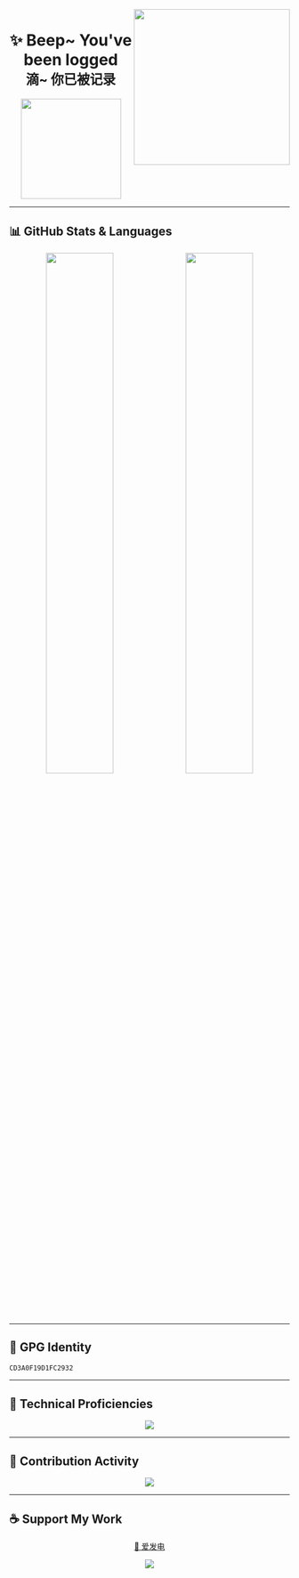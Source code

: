 <img src="https://img-302.vercel.app/api/go" align="right" width="280" />

<h1 align="center">✨ Beep~ You've been logged<br><sub>滴~ 你已被记录</sub></h1>

<p align="center">
  <img src="https://count.getloli.com/@Sn0wo2?name=Sn0wo2&theme=asoul&padding=5&offset=0&align=top&scale=1&pixelated=0&darkmode=auto" width="180" />
</p>

---

## 📊 GitHub Stats & Languages

<p align="center">
  <img src="https://github-readme-stats.vercel.app/api?username=Sn0wo2&theme=radical&include_all_commits=true&count_private=true&show_icons=true&icon_color=58a6ff&title_color=ffffff&bg_color=0d1117&border_radius=8" width="49%" />
  <img src="https://github-readme-stats.vercel.app/api/top-langs/?username=Sn0wo2&theme=radical&layout=compact&include_all_commits=true&count_private=true&hide_rank=true&icon_color=58a6ff&title_color=ffffff&bg_color=0d1117&border_radius=8" width="49%" />
</p>

---

## 🔐 GPG Identity

```bash
CD3A0F19D1FC2932
```

---

## 🎯 Technical Proficiencies

<p align="center">
  <img src="https://skillicons.dev/icons?i=go,java,ts,js,nodejs,kotlin,py,cs,dart,md,regex,npm,vite,react,vue,html,css,svg,flutter,ktor,spring,express,fastapi,redis,mysql,postgres,sqlite,mongodb,cloudflare,workers,nginx,windows,linux,ubuntu,bash,replit,gcp,git,github,githubactions,idea,azul,webstorm,pycharm,rider,vscode,visualstudio,vim,maven,gradle,postman,discord,twitter,bots,gmail" />
</p>

---

## 🐍 Contribution Activity

<p align="center">
  <img src="https://raw.githubusercontent.com/Sn0wo2/Sn0wo2/refs/heads/output/github-contribution-grid-snake.svg" />
</p>

---

## ☕ Support My Work

<p align="center">
  <a href="https://afdian.com/a/Me0wo">💖 爱发电</a>
</p>

<p align="center">
  <img src="https://capsule-render.vercel.app/api?type=waving&color=gradient&height=120&section=footer"/>
</p>
